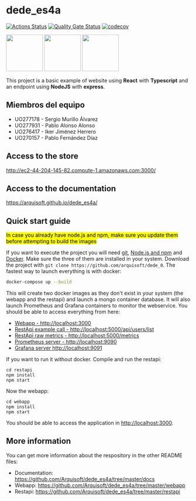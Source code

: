 # dede_es4a

[![Actions Status](https://github.com/arquisoft/dede_0/workflows/CI%20for%20ASW2122/badge.svg)](https://github.com/arquisoft/dede_es4a/actions)
[![Quality Gate Status](https://sonarcloud.io/api/project_badges/measure?project=Arquisoft_dede_es4a&metric=alert_status)](https://sonarcloud.io/summary/new_code?id=Arquisoft_dede_es4a)
[![codecov](https://codecov.io/gh/Arquisoft/dede_es4a/branch/master/graph/badge.svg?token=rGrYlEDzyp)](https://codecov.io/gh/Arquisoft/dede_es4a)

<p float="left">
<img src="https://blog.wildix.com/wp-content/uploads/2020/06/react-logo.jpg" height="100">
<img src="https://miro.medium.com/max/1200/0*RbmfNyhuBb8G3LWh.png" height="100">
<img src="https://miro.medium.com/max/365/1*Jr3NFSKTfQWRUyjblBSKeg.png" height="100">
</p>


This project is a basic example of website using **React** with **Typescript** and an endpoint using **NodeJS** with **express**.

## Miembros del equipo
- UO277178 - Sergio Murillo Álvarez
- UO277931 - Pablo Alonso Alonso
- UO276417 - Iker Jiménez Herrero
- UO270157 - Pablo Fernández Díaz

## Access to the store
http://ec2-44-204-145-82.compute-1.amazonaws.com:3000/

## Access to the documentation
https://arquisoft.github.io/dede_es4a/

## Quick start guide
<mark>In case you already have node.js and npm, make sure you update them before attempting to build the images</mark>

If you want to execute the project you will need [git](https://git-scm.com/downloads), [Node.js and npm](https://www.npmjs.com/get-npm) and [Docker](https://docs.docker.com/get-docker/). Make sure the three of them are installed in your system. Download the project with `git clone https://github.com/arquisoft/dede_0`. The fastest way to launch everything is with docker:
```bash
docker-compose up --build
```
This will create two docker images as they don't exist in your system (the webapp and the restapi) and launch a mongo container database. It will also launch Prometheus and Grafana containers to monitor the webservice. You should be able to access everything from here:
 - [Webapp - http://localhost:3000](http://localhost:3000)
 - [RestApi example call - http://localhost:5000/api/users/list](http://localhost:5000/api/users/list)
 - [RestApi raw metrics - http://localhost:5000/metrics](http://localhost:5000/metrics)
 - [Prometheus server - http://localhost:9090](http://localhost:9090)
 - [Grafana server http://localhost:9091](http://localhost:9091)
 
If you want to run it without docker. Compile and run the restapi:
```shell
cd restapi
npm install
npm start
```

Now the webapp:

```shell
cd webapp
npm install
npm start
```

You should be able to access the application in [http://localhost:3000](http://localhost:3000).

## More information
You can get more information about the respository in the other README files:
- Documentation: https://github.com/Arquisoft/dede_es4a/tree/master/docs
- Webapp: https://github.com/Arquisoft/dede_es4a/tree/master/webapp
- Restapi: https://github.com/Arquisoft/dede_es4a/tree/master/restapi
